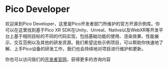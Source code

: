 # Pico Developer
欢迎来到Pico Developer，这里是Pico开发者部门所维护的官方开源示例库。你可以在这里找到基于Pico XR SDK在Unity、Unreal、Native以及WebXR等开发平台上基于相同目标的不同的代码实现，包括基础功能的使用、渲染效果、性能展示、交互范例以及其他的研发资源。我们希望这些示例项目，可以帮助你快速地了解、上手Pico设备的研发工作，我们也会持续地对项目进行维护和更新。

你也可以访问我们的[开发者官网](https://developer.pico-interactive.com/)，获得更多的咨询内容